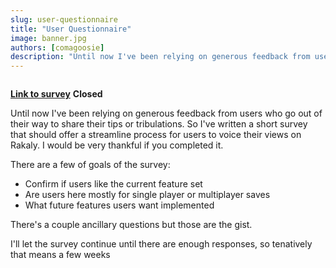 ```yaml
---
slug: user-questionnaire
title: "User Questionnaire"
image: banner.jpg
authors: [comagoosie]
description: "Until now I've been relying on generous feedback from users who go out of their way to share their tips or tribulations. So I've written a short survey that should offer a streamline process for users to voice their views on Rakaly."
---
```


<div style={{textAlign: "center"}}>
  <img alt="" width={512} height={252} src={require("./banner.jpg").default} />
</div>

[**Link to survey**](https://docs.google.com/forms/d/e/1FAIpQLSdfDfU3gUtko_pM7fZPuv_T1Tp2-DrMYnvRtsUdxqIky6eTTw/viewform?usp=sf_link) **Closed**

Until now I've been relying on generous feedback from users who go out of their way to share their tips or tribulations. So I've written a short survey that should offer a streamline process for users to voice their views on Rakaly. I would be very thankful if you completed it.

<!--truncate-->

There are a few of goals of the survey:

 - Confirm if users like the current feature set
 - Are users here mostly for single player or multiplayer saves
 - What future features users want implemented

There's a couple ancillary questions but those are the gist.

I'll let the survey continue until there are enough responses, so tenatively that means a few weeks
